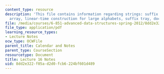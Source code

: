 ```yaml
---
content_type: resource
description: 'This file contains information regarding strings: suffix tree, suffix
  array, linear-time construction for large alphabets, suffix tray, document retrieval.'
file: /media/courses/6-851-advanced-data-structures-spring-2012/8dd2e322f05ad2d0fcb6224bf601d489_MIT6_851S12_Lec16.pdf
file_type: application/pdf
learning_resource_types:
- Lecture Notes
ocw_type: OCWFile
parent_title: Calendar and Notes
parent_type: CourseSection
resourcetype: Document
title: Lecture 16 Notes
uid: 8dd2e322-f05a-d2d0-fcb6-224bf601d489
---
```

